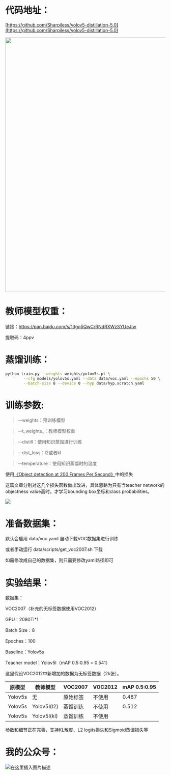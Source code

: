 # 代码地址：

[https://github.com/Sharpiless/yolov5-distillation-5.0](https://github.com/Sharpiless/yolov5-distillation-5.0)

<img width="800" src="https://user-images.githubusercontent.com/26833433/98699617-a1595a00-2377-11eb-8145-fc674eb9b1a7.jpg"></a>

# 教师模型权重：

链接：[https://pan.baidu.com/s/13gq5QwCrRNdRXWzSYUeJIw ](https://pan.baidu.com/s/13gq5QwCrRNdRXWzSYUeJIw )

提取码：4ppv 

# 蒸馏训练：

```bash
python train.py --weights weights/yolov5s.pt \
        --cfg models/yolov5s.yaml --data data/voc.yaml --epochs 50 \
        --batch-size 8 --device 0 --hyp data/hyp.scratch.yaml
```

# 训练参数:

> --weights：预训练模型

> --t_weights_：教师模型权重

> --distill：使用知识蒸馏进行训练

> --dist_loss：l2或者kl

> --temperature：使用知识蒸馏时的温度


使用[《Object detection at 200 Frames Per Second》](https://arxiv.org/pdf/1805.06361.pdf)中的损失

这篇文章分别对这几个损失函数做出改进，具体思路为只有当teacher network的objectness value高时，才学习bounding box坐标和class probabilities。

![](https://github.com/Sharpiless/Yolov5-distillation-train-inference/blob/main/data/images/full_loss.png)

# 准备数据集：

默认会启用 data/voc.yaml 自动下载VOC数据集进行训练

或者手动运行 data/scripts/get_voc2007.sh 下载

如需修改成自己的数据集，则只需要修改yaml路径即可

# 实验结果：

数据集：

VOC2007（补充的无标签数据使用VOC2012）

GPU：2080Ti*1

Batch Size：8

Epoches：100

Baseline：Yolov5s

Teacher model：Yolov5l（mAP 0.5:0.95 = 0.541）


这里假设VOC2012中新增加的数据为无标签数据（2k张）。

| 原模型     | 教师模型    | VOC2007 | VOC2012 | mAP 0.5:0.95 |
|---------|---------|---------|---------|--------------|
| Yolov5s | 无       | 原始标签    | 不使用     | 0.487        |
| Yolov5s | Yolov5l(l2) | 蒸馏训练    | 不使用     | 0.512        |
| Yolov5s | Yolov5l(kl) | 蒸馏训练    | 不使用     |         |

参数和细节正在完善，支持KL散度、L2 logits损失和Sigmoid蒸馏损失等


# 我的公众号：

![在这里插入图片描述](https://img-blog.csdnimg.cn/20210310070958646.png?x-oss-process=image/watermark,type_ZmFuZ3poZW5naGVpdGk,shadow_10,text_aHR0cHM6Ly9ibG9nLmNzZG4ubmV0L3dlaXhpbl80NDkzNjg4OQ==,size_16,color_FFFFFF,t_70)

